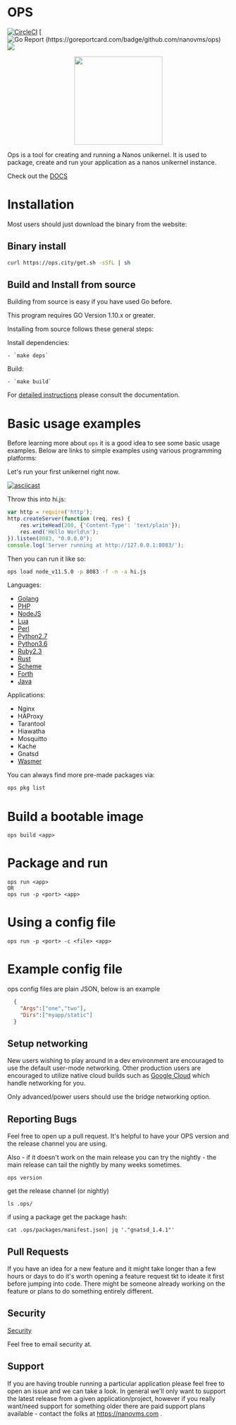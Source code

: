 # OPS

[![CircleCI](https://circleci.com/gh/nanovms/ops.svg?style=svg)](https://circleci.com/gh/nanovms/ops) [![Go Report (https://goreportcard.com/badge/github.com/nanovms/ops)](https://goreportcard.com/badge/github.com/nanovms/ops) [![](https://godoc.org/github.com/nanovms/ops?status.svg)](http://godoc.org/github.com/nanovms/ops)

<p align="center">
  <img src="https://i.imgur.com/OtfAABU.png" style="width:200px;"/>
</p>

Ops is a tool for creating and running a Nanos unikernel. It is used to 
package, create and run your application as a nanos unikernel instance.

Check out the [DOCS](https://nanovms.gitbook.io/ops/)

# Installation

Most users should just download the binary from the website:

## Binary install

```sh
curl https://ops.city/get.sh -sSfL | sh
```

## Build and Install from source

Building from source is easy if you have used Go before.

This program requires GO Version 1.10.x or greater.

Installing from source follows these general steps:

Install dependencies:

    - `make deps`

Build:

    - `make build`
    
For [detailed instructions](https://nanovms.gitbook.io/ops/developer/prerequisites) please consult the documentation.
    
# Basic usage examples

Before learning more about `ops` it is a good idea to see some basic usage
examples. Below are links to simple examples using various programming platforms:

Let's run your first unikernel right now.

[![asciicast](https://asciinema.org/a/256914.svg)](https://asciinema.org/a/256914)

Throw this into hi.js:

```javascript
var http = require('http');
http.createServer(function (req, res) {
    res.writeHead(200, {'Content-Type': 'text/plain'});
    res.end('Hello World\n');
}).listen(8083, "0.0.0.0");
console.log('Server running at http://127.0.0.1:8083/');
```

Then you can run it like so:

```bash
ops load node_v11.5.0 -p 8083 -f -n -a hi.js
```

Languages:

* [Golang](https://nanovms.gitbook.io/ops/basic_usage#running-golang-hello-world)
* [PHP](https://nanovms.gitbook.io/ops/basic_usage#running-php-hello-world)
* [NodeJS](https://nanovms.gitbook.io/ops/basic_usage#running-a-nodejs-script)
* [Lua](https://github.com/nanovms/ops-examples/tree/master/lua/01-hello-world)
* [Perl](https://github.com/nanovms/ops-examples/tree/master/perl/01-hello-world)
* [Python2.7](https://github.com/nanovms/ops-examples/tree/master/python2.7)
* [Python3.6](https://github.com/nanovms/ops-examples/tree/master/python3.6/01-hello-world)
* [Ruby2.3](https://github.com/nanovms/ops-examples/tree/master/ruby/01-hello-world)
* [Rust](https://github.com/nanovms/ops-examples/tree/master/rust/01-hello-world)
* [Scheme](https://github.com/nanovms/ops-examples/tree/master/scheme/01-hello-world)
* [Forth](https://github.com/nanovms/ops-examples/tree/master/forth/01-hello-world)
* [Java](https://github.com/nanovms/ops-examples/tree/master/java/01-hello-world-example)

Applications:

* Nginx
* HAProxy
* Tarantool
* Hiawatha
* Mosquitto
* Kache
* Gnatsd
* [Wasmer](https://github.com/nanovms/ops-examples/tree/master/wasm/01-hello-world)

You can always find more pre-made packages via:

```bash
ops pkg list
```


# Build a bootable image
`ops build <app>`

# Package and run
    ops run <app>
    OR
    ops run -p <port> <app>

# Using a config file
    ops run -p <port> -c <file> <app>

# Example config file

ops config files are plain JSON, below is an example 

```JSON
  {
    "Args":["one","two"],
    "Dirs":["myapp/static"]
  }
```

## Setup networking

New users wishing to play around in a dev environment are encouraged to
use the default user-mode networking. Other production users are
encouraged to utilize native cloud builds such as [Google
Cloud](https://nanovms.gitbook.io/ops/google_cloud) which
handle networking for you.

Only advanced/power users should use the bridge networking option.

## Reporting Bugs

Feel free to open up a pull request. It's helpful to have your OPS
version and the release channel you are using.

Also - if it doesn't work on the main release you can try the nightly -
the main release can tail the nightly by many weeks sometimes.

```
ops version
```

get the release channel (or nightly)
```
ls .ops/
```

if using a package
get the package hash:
```
cat .ops/packages/manifest.json| jq '."gnatsd_1.4.1"'
```

## Pull Requests

If you have an idea for a new feature and it might take longer than a
few hours or days to do it's worth opening a feature request tkt to
ideate it first before jumping into code. There might be someone already
working on the feature or plans to do something entirely different.

## Security

[Security](https://github.com/nanovms/ops/blob/master/SECURITY.md)

Feel free to email security at.

## Support

If you are having trouble running a particular application please feel
free to open an issue and we can take a look. In general we'll only want
to support the latest release from a given application/project, however
if you really want/need support for something older there are paid
support plans available - contact the folks at https://nanovms.com .
